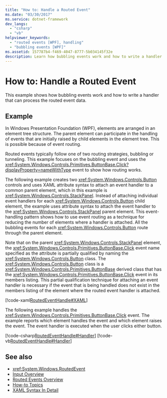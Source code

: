 ```yaml
---
title: "How to: Handle a Routed Event"
ms.date: "03/30/2017"
ms.service: dotnet-framework
dev_langs: 
  - "csharp"
  - "vb"
helpviewer_keywords: 
  - "routed events [WPF], handling"
  - "bubbling events [WPF]"
ms.assetid: 157787b4-f469-4047-8777-5b034145f32e
description: Learn how bubbling events work and how to write a handler that can process the routed event data, with supporting information and examples. 
---
```

# How to: Handle a Routed Event

This example shows how bubbling events work and how to write a handler that can process the routed event data.  
  
## Example  

In Windows Presentation Foundation (WPF), elements are arranged in an element tree structure. The parent element can participate in the handling of events that are initially raised by child elements in the element tree. This is possible because of event routing.  
  
Routed events typically follow one of two routing strategies, bubbling or tunneling. This example focuses on the bubbling event and uses the <xref:System.Windows.Controls.Primitives.ButtonBase.Click?displayProperty=nameWithType> event to show how routing works.  
  
The following example creates two <xref:System.Windows.Controls.Button> controls and uses XAML attribute syntax to attach an event handler to a common parent element, which in this example is <xref:System.Windows.Controls.StackPanel>. Instead of attaching individual event handlers for each <xref:System.Windows.Controls.Button> child element, the example uses attribute syntax to attach the event handler to the <xref:System.Windows.Controls.StackPanel> parent element. This event-handling pattern shows how to use event routing as a technique for reducing the number of elements where a handler is attached. All the bubbling events for each <xref:System.Windows.Controls.Button> route through the parent element.  
  
Note that on the parent <xref:System.Windows.Controls.StackPanel> element, the <xref:System.Windows.Controls.Primitives.ButtonBase.Click> event name specified as the attribute is partially qualified by naming the <xref:System.Windows.Controls.Button> class. The <xref:System.Windows.Controls.Button> class is a <xref:System.Windows.Controls.Primitives.ButtonBase> derived class that has the <xref:System.Windows.Controls.Primitives.ButtonBase.Click> event in its members listing. This partial qualification technique for attaching an event handler is necessary if the event that is being handled does not exist in the members listing of the element where the routed event handler is attached.  
  
[!code-xaml[RoutedEventHandle#XAML](~/samples/snippets/csharp/VS_Snippets_Wpf/RoutedEventHandle/CSharp/default.xaml#xaml)]  
  
The following example handles the <xref:System.Windows.Controls.Primitives.ButtonBase.Click> event.  The example reports which element handles the event and which element raises the event. The event handler is executed when the user clicks either button.  
  
[!code-csharp[RoutedEventHandle#Handler](~/samples/snippets/csharp/VS_Snippets_Wpf/RoutedEventHandle/CSharp/default.xaml.cs#handler)]
[!code-vb[RoutedEventHandle#Handler](~/samples/snippets/visualbasic/VS_Snippets_Wpf/RoutedEventHandle/VisualBasic/MainWindow.xaml.vb#handler)]  
  
## See also

- <xref:System.Windows.RoutedEvent>
- [Input Overview](input-overview.md)
- [Routed Events Overview](../events/routed-events-overview.md)
- [How-to Topics](events-how-to-topics.md)
- [XAML Syntax In Detail](xaml-syntax-in-detail.md)
